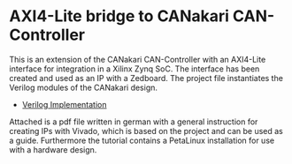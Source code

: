 # AXI4-Lite bridge to CANakari CAN-Controller

This is an extension of the CANakari CAN-Controller with an AXI4-Lite interface for integration in a Xilinx Zynq SoC.
The interface has been created and used as an IP with a Zedboard.
The project file instantiates the Verilog modules of the CANakari design.
* [Verilog Implementation](../main/Verilog)

Attached is a pdf file written in german with a general instruction for creating IPs with Vivado, which is based on the project and can be used as a guide.
Furthermore the tutorial contains a PetaLinux installation for use with a hardware design.

